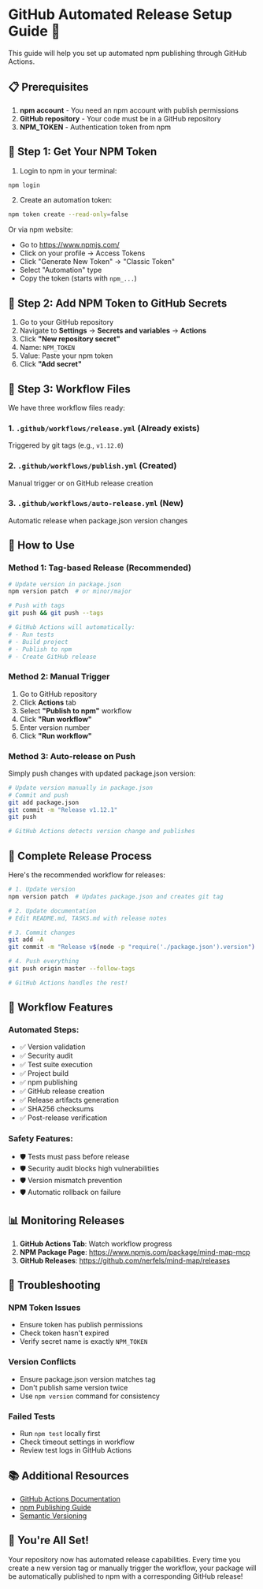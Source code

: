 # GitHub Automated Release Setup Guide 🚀

This guide will help you set up automated npm publishing through GitHub Actions.

## 📋 Prerequisites

1. **npm account** - You need an npm account with publish permissions
2. **GitHub repository** - Your code must be in a GitHub repository
3. **NPM_TOKEN** - Authentication token from npm

## 🔑 Step 1: Get Your NPM Token

1. Login to npm in your terminal:
```bash
npm login
```

2. Create an automation token:
```bash
npm token create --read-only=false
```

Or via npm website:
- Go to https://www.npmjs.com/
- Click on your profile → Access Tokens
- Click "Generate New Token" → "Classic Token"
- Select "Automation" type
- Copy the token (starts with `npm_...`)

## 🔐 Step 2: Add NPM Token to GitHub Secrets

1. Go to your GitHub repository
2. Navigate to **Settings** → **Secrets and variables** → **Actions**
3. Click **"New repository secret"**
4. Name: `NPM_TOKEN`
5. Value: Paste your npm token
6. Click **"Add secret"**

## 📝 Step 3: Workflow Files

We have three workflow files ready:

### 1. **`.github/workflows/release.yml`** (Already exists)
Triggered by git tags (e.g., `v1.12.0`)

### 2. **`.github/workflows/publish.yml`** (Created)
Manual trigger or on GitHub release creation

### 3. **`.github/workflows/auto-release.yml`** (New)
Automatic release when package.json version changes

## 🚀 How to Use

### Method 1: Tag-based Release (Recommended)
```bash
# Update version in package.json
npm version patch  # or minor/major

# Push with tags
git push && git push --tags

# GitHub Actions will automatically:
# - Run tests
# - Build project
# - Publish to npm
# - Create GitHub release
```

### Method 2: Manual Trigger
1. Go to GitHub repository
2. Click **Actions** tab
3. Select **"Publish to npm"** workflow
4. Click **"Run workflow"**
5. Enter version number
6. Click **"Run workflow"**

### Method 3: Auto-release on Push
Simply push changes with updated package.json version:
```bash
# Update version manually in package.json
# Commit and push
git add package.json
git commit -m "Release v1.12.1"
git push

# GitHub Actions detects version change and publishes
```

## 🎯 Complete Release Process

Here's the recommended workflow for releases:

```bash
# 1. Update version
npm version patch  # Updates package.json and creates git tag

# 2. Update documentation
# Edit README.md, TASKS.md with release notes

# 3. Commit changes
git add -A
git commit -m "Release v$(node -p "require('./package.json').version"): Description"

# 4. Push everything
git push origin master --follow-tags

# GitHub Actions handles the rest!
```

## 🔄 Workflow Features

### Automated Steps:
- ✅ Version validation
- ✅ Security audit
- ✅ Test suite execution
- ✅ Project build
- ✅ npm publishing
- ✅ GitHub release creation
- ✅ Release artifacts generation
- ✅ SHA256 checksums
- ✅ Post-release verification

### Safety Features:
- 🛡️ Tests must pass before release
- 🛡️ Security audit blocks high vulnerabilities
- 🛡️ Version mismatch prevention
- 🛡️ Automatic rollback on failure

## 📊 Monitoring Releases

1. **GitHub Actions Tab**: Watch workflow progress
2. **NPM Package Page**: https://www.npmjs.com/package/mind-map-mcp
3. **GitHub Releases**: https://github.com/nerfels/mind-map/releases

## 🐛 Troubleshooting

### NPM Token Issues
- Ensure token has publish permissions
- Check token hasn't expired
- Verify secret name is exactly `NPM_TOKEN`

### Version Conflicts
- Ensure package.json version matches tag
- Don't publish same version twice
- Use `npm version` command for consistency

### Failed Tests
- Run `npm test` locally first
- Check timeout settings in workflow
- Review test logs in GitHub Actions

## 📚 Additional Resources

- [GitHub Actions Documentation](https://docs.github.com/en/actions)
- [npm Publishing Guide](https://docs.npmjs.com/packages-and-modules/contributing-packages-to-the-registry)
- [Semantic Versioning](https://semver.org/)

## 🎉 You're All Set!

Your repository now has automated release capabilities. Every time you create a new version tag or manually trigger the workflow, your package will be automatically published to npm with a corresponding GitHub release!